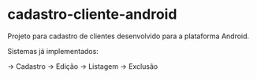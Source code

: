 # cadastro-cliente-android
Projeto para cadastro de clientes desenvolvido para a plataforma Android.

Sistemas já implementados:

-> Cadastro
-> Edição
-> Listagem
-> Exclusão
